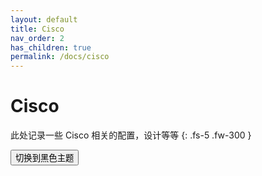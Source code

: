 ```yaml
---
layout: default
title: Cisco
nav_order: 2
has_children: true
permalink: /docs/cisco
---
```


# Cisco

此处记录一些 Cisco 相关的配置，设计等等
{: .fs-5 .fw-300 }

<button class="btn js-toggle-dark-mode">切换到黑色主题</button>

<script type="text/javascript" src="{{ "/assets/js/dark-mode-preview.js" | absolute_url }}"></script>

